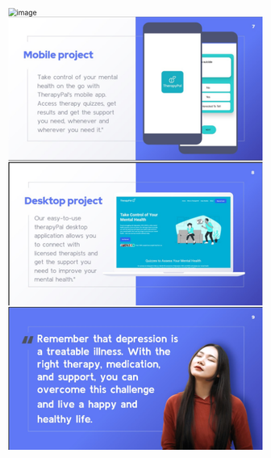 <img width="911" alt="image" src="https://github.com/Therapy-Pal/Frontend-Machine-Learning/assets/94799887/d4ad530b-5a87-47be-ba58-97e35d2a784d"><br>
![MasterHead](https://github.com/Vaani-pathariya/Trident/blob/1d38f31118bb3f643d6898349a3120db15e203fc/mobile.jpg)
![MasterHead](https://github.com/Vaani-pathariya/Trident/blob/1d38f31118bb3f643d6898349a3120db15e203fc/desktop.jpg)
![MasterHead](https://github.com/Vaani-pathariya/Trident/blob/1d38f31118bb3f643d6898349a3120db15e203fc/daily%20dose%20of%20positivity.jpg)
